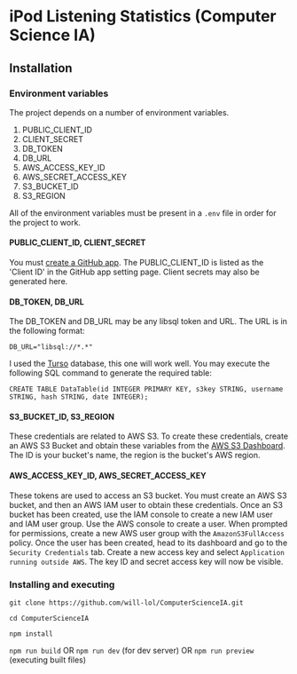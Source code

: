 # iPod Listening Statistics (Computer Science IA)
## Installation
### Environment variables
The project depends on a number of environment variables. 

1. PUBLIC_CLIENT_ID
2. CLIENT_SECRET
3. DB_TOKEN
4. DB_URL
5. AWS_ACCESS_KEY_ID
6. AWS_SECRET_ACCESS_KEY
7. S3_BUCKET_ID
8. S3_REGION

All of the environment variables must be present in a `.env` file in order for the project to work.

#### PUBLIC_CLIENT_ID, CLIENT_SECRET
You must [create a GitHub app](https://docs.github.com/en/apps/creating-github-apps/registering-a-github-app/registering-a-github-app). The PUBLIC_CLIENT_ID is listed as the 'Client ID' in the GitHub app setting page. Client secrets may also be generated here.

#### DB_TOKEN, DB_URL
The DB_TOKEN and DB_URL may be any libsql token and URL. The URL is in the following format:

`DB_URL="libsql://*.*"`

I used the [Turso](https://turso.tech/) database, this one will work well. 
You may execute the following SQL command to generate the required table:

`CREATE TABLE DataTable(id INTEGER PRIMARY KEY, s3key STRING, username STRING, hash STRING, date INTEGER);`

#### S3_BUCKET_ID, S3_REGION
These credentials are related to AWS S3. To create these credentials, create an AWS S3 Bucket and obtain these variables from the [AWS S3 Dashboard](https://s3.console.aws.amazon.com/s3/home). The ID is your bucket's name, the region is the bucket's AWS region. 

#### AWS_ACCESS_KEY_ID, AWS_SECRET_ACCESS_KEY
These tokens are used to access an S3 bucket. You must create an AWS S3 bucket, and then an AWS IAM user to obtain these credentials. Once an S3 bucket has been created, use the IAM console to create a new IAM user and IAM user group. Use the AWS console to create a user. When prompted for permissions, create a new AWS user group with the `AmazonS3FullAccess` policy. Once the user has been created, head to its dashboard and go to the `Security Credentials` tab. Create a new access key and select `Application running outside AWS`. The key ID and secret access key will now be visible.

### Installing and executing
`git clone https://github.com/will-lol/ComputerScienceIA.git`

`cd ComputerScienceIA`

`npm install`

`npm run build` OR `npm run dev` (for dev server) OR `npm run preview` (executing built files) 
